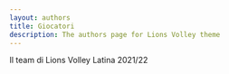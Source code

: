 ```yaml
---
layout: authors
title: Giocatori
description: The authors page for Lions Volley theme
---
```


Il team di Lions Volley Latina 2021/22